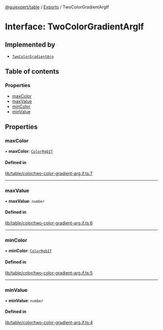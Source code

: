 [@guiexpert/table](../README.md) / [Exports](../modules.md) / TwoColorGradientArgIf

# Interface: TwoColorGradientArgIf

## Implemented by

- [`TwoColorGradientArg`](../classes/TwoColorGradientArg.md)

## Table of contents

### Properties

- [maxColor](TwoColorGradientArgIf.md#maxcolor)
- [maxValue](TwoColorGradientArgIf.md#maxvalue)
- [minColor](TwoColorGradientArgIf.md#mincolor)
- [minValue](TwoColorGradientArgIf.md#minvalue)

## Properties

### maxColor

• **maxColor**: [`ColorRgbIf`](ColorRgbIf.md)

#### Defined in

[lib/table/color/two-color-gradient-arg.if.ts:7](https://github.com/guiexperttable/ge-table/blob/7d8ffe2/libs/table/src/lib/table/color/two-color-gradient-arg.if.ts#L7)

___

### maxValue

• **maxValue**: `number`

#### Defined in

[lib/table/color/two-color-gradient-arg.if.ts:6](https://github.com/guiexperttable/ge-table/blob/7d8ffe2/libs/table/src/lib/table/color/two-color-gradient-arg.if.ts#L6)

___

### minColor

• **minColor**: [`ColorRgbIf`](ColorRgbIf.md)

#### Defined in

[lib/table/color/two-color-gradient-arg.if.ts:5](https://github.com/guiexperttable/ge-table/blob/7d8ffe2/libs/table/src/lib/table/color/two-color-gradient-arg.if.ts#L5)

___

### minValue

• **minValue**: `number`

#### Defined in

[lib/table/color/two-color-gradient-arg.if.ts:4](https://github.com/guiexperttable/ge-table/blob/7d8ffe2/libs/table/src/lib/table/color/two-color-gradient-arg.if.ts#L4)
